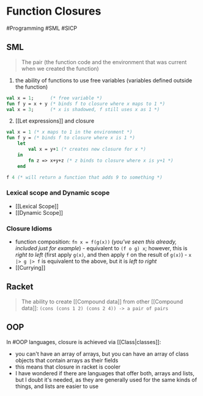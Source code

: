 # Function Closures

#Programming #SML #SICP

## SML

> The pair (the function code and the environment that was current when we created the function)

1. the ability of functions to use free variables (variables defined outside the function)

```sml
val x = 1;      (* free variable *)
fun f y = x + y (* binds f to closure where x maps to 1 *)
val x = 3;      (* x is shadowed, f still uses x as 1 *)
```

2.  [[Let expressions]] and closure

```sml
val x = 1 (* x maps to 1 in the environment *)
fun f y = (* binds f to closure where x is 1 *)
	let
		val x = y+1 (* creates new closure for x *)
	in
		fn z => x+y+z (* z binds to closure where x is y+1 *)
	end

f 4 (* will return a function that adds 9 to something *)
```

### Lexical scope and Dynamic scope

- [[Lexical Scope]]
- [[Dynamic Scope]]

### Closure Idioms

- function composition: `fn x = f(g(x))` (_you've seen this already, included just for example_) - equivalent to `(f o g) x`; however, this is _right to left_ (first apply `g(x)`, and then apply `f` on the result of `g(x)`) - `x |> g |> f` is equivalent to the above, but it is _left to right_
- [[Currying]]

## Racket

> The ability to create [[Compound data]] from other [[Compound data]]:
> `(cons (cons 1 2) (cons 2 4)) -> a pair of pairs`

## OOP

In #OOP languages, closure is achieved via [[Class|classes]]:

- you can't have an array of arrays, but you can have an array of class objects that contain arrays as their fields
- this means that closure in racket is cooler
- I have wondered if there are languages that offer both, arrays and lists, but I doubt it's needed, as they are generally used for the same kinds of things, and lists are easier to use
